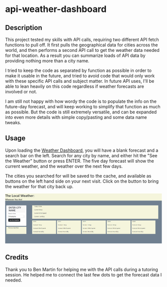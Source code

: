 # api-weather-dashboard

## Description

This project tested my skills with API calls, requiring two different API fetch functions to pull off. It first pulls the geographical data for cities across the world, and then performs a second API call to get the weather data needed for that location. As a result you can summarize loads of API data by providing nothing more than a city name.

I tried to keep the code as separated by function as possible in order to make it usable in the future, and tried to avoid code that would only work with these specific API calls and subject matter. In future API uses, I'll be able to lean heavily on this code regardless if weather forecasts are involved or not.

I am still not happy with how wordy the code is to populate the info on the future-day forecast, and will keep working to simplify that function as much as possible. But the code is still extremely versatile, and can be expanded into even more details with simple copy/pasting and some data name tweaks. 

## Usage

Upon loading the [Weather Dashboard](https://collylee.github.io/api-weather-dashboard/), you will have a blank forecast and a search bar on the left. Search for any city by name, and either hit the "See the Weather" button or press ENTER. The five day forecast will show the current weather, and the weather over the next few days. 

The cities you searched for will be saved to the cache, and available as buttons on the left hand side on your next visit. Click on the button to bring the weather for that city back up.

![project screenshot](./assets/project-screenshot.png)


## Credits

Thank you to Ben Martin for helping me with the API calls during a tutoring session. He helped me to connect the last few dots to get the forecast data I needed.